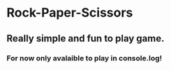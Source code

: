 # Rock-Paper-Scissors

## Really simple and fun to play game.

###  For now only avalaible to play in console.log!